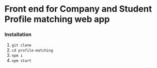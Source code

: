 # Front end for Company and Student Profile matching web app

### Installation

1. `git clone`
2. `cd profile-matching`
3. `npm i`
4. `npm start`
